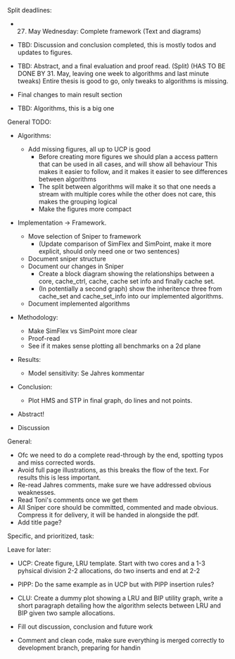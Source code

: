
Split deadlines:
 - 27. May Wednesday: Complete framework (Text and diagrams)

 - TBD: Discussion and conclusion completed, this is mostly todos and updates to figures.
 - TBD: Abstract, and a final evaluation and proof read.
 (Split) (HAS TO BE DONE BY 31. May, leaving one week to algorithms and last minute tweaks) Entire thesis is good to go, only tweaks to algorithms is missing.
 - Final changes to main result section
 - TBD: Algorithms, this is a big one


General TODO:

- Algorithms:
  - Add missing figures, all up to UCP is good
     - Before creating more figures we should plan a access pattern that can be used in all cases, and will show all behaviour
        This makes it easier to follow, and it makes it easier to see differences between algorithms
     - The split between algorithms will make it so that one needs a stream with multiple cores while the other does not care, this makes the grouping logical
     - Make the figures more compact

- Implementation -> Framework.
  - Move selection of Sniper to framework
    - (Update comparison of SimFlex and SimPoint, make it more explicit, should only need one or two sentences)
  - Document sniper structure
  - Document our changes in Sniper
    - Create a block diagram showing the relationships between a core, cache_ctrl, cache, cache set info and finally cache set.
    - (In potentially a second graph) show the  inheritence three from cache_set and cache_set_info into our implemented algorithms.
  - Document implemented algorithms

- Methodology:
  - Make SimFlex vs SimPoint more clear
  - Proof-read
  - See if it makes sense plotting all  benchmarks on a 2d plane

- Results:
  - Model sensitivity: Se Jahres kommentar

- Conclusion:
 	- Plot HMS and STP in final graph, do lines and not points.

- Abstract!

- Discussion

General:
   - Ofc we need to do a complete read-through by the end, spotting typos and miss corrected words.
   - Avoid full page illustrations, as this breaks the flow of the text. For results this is less important.
   - Re-read Jahres comments, make sure we have addressed obvious weaknesses.
   - Read Toni's comments once we get them
   - All Sniper core should be committed, commented and made obvious. Compress it for delivery, it will be handed in alongside the pdf.
   - Add title page? 


Specific, and prioritized, task:


Leave for later:
- UCP: Create figure, LRU template. Start with two cores and a 1-3 pyhsical division 2-2 allocations, do two inserts and end at 2-2
- PIPP: Do the same example as in UCP but with PIPP insertion rules?
- CLU: Create a dummy plot showing a LRU and BIP utility graph, write a short paragraph detailing how the algorithm selects between LRU and BIP given two sample allocations.

- Fill out discussion, conclusion and future work 
- Comment and clean code, make sure everything is merged correctly to development branch, preparing for handin

